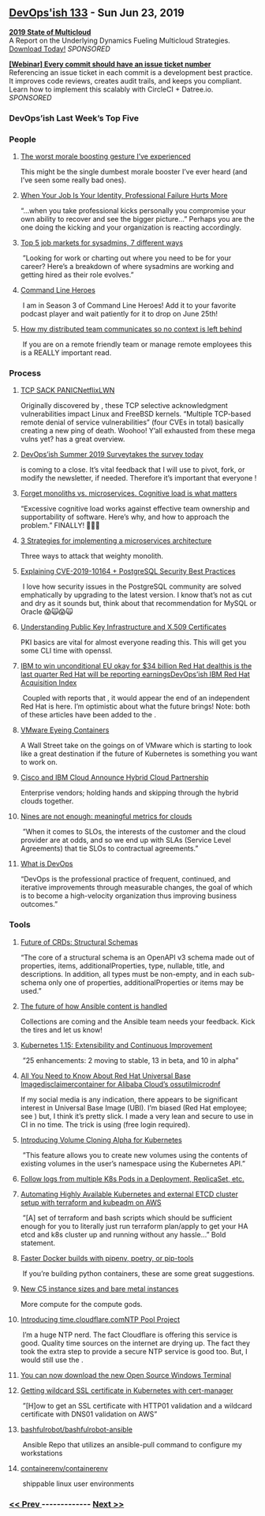 ## [DevOps'ish 133](https://devopsish.com/133) - Sun Jun 23, 2019

<a href="https://turbonomic.com/state-of-multicloud/?utm_campaign=7012o000001oRz6AAE"><strong>2019 State of Multicloud</strong></a><br/>A Report on the Underlying Dynamics Fueling Multicloud Strategies. <a href="https://turbonomic.com/state-of-multicloud/?utm_campaign=7012o000001oRz6AAE">Download Today!</a> <em>SPONSORED</em>

<a href="https://try.datree.io/trace-commits-to-tickets"><strong>[Webinar] Every commit should have an issue ticket number</strong></a><br/>Referencing an issue ticket in each commit is a development best practice. It improves code reviews, creates audit trails, and keeps you compliant. Learn how to implement this scalably with CircleCI + Datree.io. <em>SPONSORED</em>

### DevOps’ish Last Week’s Top Five

### People

1. [The worst morale boosting gesture I’ve experienced](https://shkspr.mobi/blog/2019/06/the-worst-morale-boosting-gesture-ive-experienced/)

     This might be the single dumbest morale booster I’ve ever heard (and I’ve seen some really bad ones).
1. [When Your Job Is Your Identity, Professional Failure Hurts More](https://hbr.org/2019/06/how-we-confuse-our-roles-with-our-self)

     “…when you take professional kicks personally you compromise your own ability to recover and see the bigger picture…” Perhaps you are the one doing the kicking and your organization is reacting accordingly.
1. [Top 5 job markets for sysadmins, 7 different ways](https://www.redhat.com/sysadmin/top-job-markets-sysadmins-2019)

     ”Looking for work or charting out where you need to be for your career? Here’s a breakdown of where sysadmins are working and getting hired as their role evolves.”
1. [Command Line Heroes](https://www.redhat.com/en/command-line-heroes)

     I am in Season 3 of Command Line Heroes! Add it to your favorite podcast player and wait patiently for it to drop on June 25th!
1. [How my distributed team communicates so no context is left behind](https://circleci.com/blog/how-my-distributed-team-communicates-so-no-context-is-left-behind/)

     If you are on a remote friendly team or manage remote employees this is a REALLY important read.
### Process

1. [TCP SACK PANICNetflixLWN](https://access.redhat.com/security/vulnerabilities/tcpsack)

     Originally discovered by , these TCP selective acknowledgment vulnerabilities impact Linux and FreeBSD kernels. “Multiple TCP-based remote denial of service vulnerabilities” (four CVEs in total) basically creating a new ping of death. Woohoo! Y’all exhausted from these mega vulns yet?  has a great overview.
1. [DevOps’ish Summer 2019 Surveytakes the survey today](https://devopsi.sh/survey)

    is coming to a close. It’s vital feedback that I will use to pivot, fork, or modify the newsletter, if needed. Therefore it’s important that everyone !
1. [Forget monoliths vs. microservices. Cognitive load is what matters](https://techbeacon.com/app-dev-testing/forget-monoliths-vs-microservices-cognitive-load-what-matters)

     “Excessive cognitive load works against effective team ownership and supportability of software. Here’s why, and how to approach the problem.” FINALLY! 🤯🤯🤯
1. [3 Strategies for implementing a microservices architecture](https://about.gitlab.com/2019/06/17/strategies-microservices-architecture/)

     Three ways to attack that weighty monolith.
1. [Explaining CVE-2019-10164 + PostgreSQL Security Best Practices](https://info.crunchydata.com/blog/explaining-cve-2019-10164-with-postgresql-security-best-practices)

     I love how security issues in the PostgreSQL community are solved emphatically by upgrading to the latest version. I know that’s not as cut and dry as it sounds but, think about that recommendation for MySQL or Oracle 😱🙀😱🙀
1. [Understanding Public Key Infrastructure and X.509 Certificates](https://www.linuxjournal.com/content/understanding-public-key-infrastructure-and-x509-certificates)

     PKI basics are vital for almost everyone reading this. This will get you some CLI time with openssl.
1. [IBM to win unconditional EU okay for $34 billion Red Hat dealthis is the last quarter Red Hat will be reporting earningsDevOps’ish IBM Red Hat Acquisition Index](https://www.reuters.com/article/us-red-hat-m-a-ibm-eu/ibm-to-win-unconditional-eu-okay-for-34-billion-red-hat-deal-sources-idUSKCN1TK28K)

     Coupled with reports that , it would appear the end of an independent Red Hat is here. I’m optimistic about what the future brings! Note: both of these articles have been added to the .
1. [VMware Eyeing Containers](https://seekingalpha.com/article/4270923-vmware-eyeing-containers)

     A Wall Street take on the goings on of VMware which is starting to look like a great destination if the future of Kubernetes is something you want to work on.
1. [Cisco and IBM Cloud Announce Hybrid Cloud Partnership](https://blogs.cisco.com/datacenter/cisco-and-ibm-cloud-announce-hybrid-cloud-partnership)

     Enterprise vendors; holding hands and skipping through the hybrid clouds together.
1. [Nines are not enough: meaningful metrics for clouds](https://blog.acolyer.org/2019/06/19/nines-are-not-enough/)

     ”When it comes to SLOs, the interests of the customer and the cloud provider are at odds, and so we end up with SLAs (Service Level Agreements) that tie SLOs to contractual agreements.”
1. [What is DevOps](https://devopsish.com/what-is-devops/)

     “DevOps is the professional practice of frequent, continued, and iterative improvements through measurable changes, the goal of which is to become a high-velocity organization thus improving business outcomes.”
### Tools

1. [Future of CRDs: Structural Schemas](https://kubernetes.io/blog/2019/06/20/crd-structural-schema/)

     “The core of a structural schema is an OpenAPI v3 schema made out of properties, items, additionalProperties, type, nullable, title, and descriptions. In addition, all types must be non-empty, and in each sub-schema only one of properties, additionalProperties or items may be used.”
1. [The future of how Ansible content is handled](https://youtu.be/CGjDarrqBjg)

     Collections are coming and the Ansible team needs your feedback. Kick the tires and let us know!
1. [Kubernetes 1.15: Extensibility and Continuous Improvement](https://kubernetes.io/blog/2019/06/19/kubernetes-1-15-release-announcement/)

     ”25 enhancements: 2 moving to stable, 13 in beta, and 10 in alpha”
1. [All You Need to Know About Red Hat Universal Base Imagedisclaimercontainer for Alibaba Cloud’s ossutilmicrodnf](http://crunchtools.com/all-you-need-to-know-about-red-hat-universal-base-image/)

     If my social media is any indication, there appears to be significant interest in Universal Base Image (UBI). I’m biased (Red Hat employee; see ) but, I think it’s pretty slick. I made a very lean and secure  to use in CI in no time. The trick is using  (free login required).
1. [Introducing Volume Cloning Alpha for Kubernetes](https://kubernetes.io/blog/2019/06/21/introducing-volume-cloning-alpha-for-kubernetes/)

     ”This feature allows you to create new volumes using the contents of existing volumes in the user’s namespace using the Kubernetes API.”
1. [Follow logs from multiple K8s Pods in a Deployment, ReplicaSet, etc.](https://www.jeffgeerling.com/blog/2019/follow-logs-multiple-k8s-pods-deployment-replicaset-etc)

    
1. [Automating Highly Available Kubernetes and external ETCD cluster setup with terraform and kubeadm on AWS](https://ifritltd.com/2019/06/16/automating-highly-available-kubernetes-cluster-and-external-etcd-setup-with-terraform-and-kubeadm-on-aws/)

     ”[A] set of terraform and bash scripts which should be sufficient enough for you to literally just run terraform plan/apply to get your HA etcd and k8s cluster up and running without any hassle…” Bold statement.
1. [Faster Docker builds with pipenv, poetry, or pip-tools](https://pythonspeed.com/articles/pipenv-docker/)

     If you’re building python containers, these are some great suggestions.
1. [New C5 instance sizes and bare metal instances](https://aws.amazon.com/blogs/aws/now-available-new-c5-instance-sizes-and-bare-metal-instances/)

     More compute for the compute gods.
1. [Introducing time.cloudflare.comNTP Pool Project](https://blog.cloudflare.com/secure-time/)

     I’m a huge NTP nerd. The fact Cloudflare is offering this service is good. Quality time sources on the internet are drying up. The fact they took the extra step to provide a secure NTP service is good too. But, I would still use the .
1. [You can now download the new Open Source Windows Terminal](https://www.hanselman.com/blog/YouCanNowDownloadTheNewOpenSourceWindowsTerminal.aspx)

    
1. [Getting wildcard SSL certificate in Kubernetes with cert-manager](https://medium.com/@Amet13/wildcard-k8s-4998173b16c8)

     ”[H]ow to get an SSL certificate with HTTP01 validation and a wildcard certificate with DNS01 validation on AWS”
1. [bashfulrobot/bashfulrobot-ansible](https://github.com/bashfulrobot/bashfulrobot-ansible)

     Ansible Repo that utilizes an ansible-pull command to configure my workstations
1. [containerenv/containerenv](https://github.com/containerenv/containerenv)

     shippable linux user environments

### [ << Prev ](sreweekly-132.md) ------------- [ Next >> ](sreweekly-134.md)